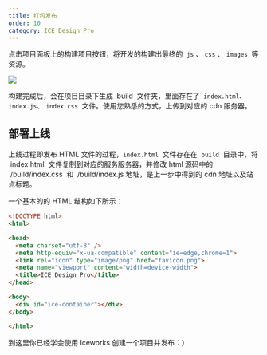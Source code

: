 ```yaml
---
title: 打包发布
order: 10
category: ICE Design Pro
---
```


点击项目面板上的构建项目按钮，将开发的构建出最终的  `js` 、 `css` 、 `images`  等资源。

![](https://cdn.yuque.com/lark/0/2018/png/71071/1530782919320-e60c5f7d-bbab-40fc-8531-3e5e589fc420.png)

构建完成后，会在项目目录下生成  build  文件夹，里面存在了  `index.html`、`index.js`、 `index.css`  文件。使用您熟悉的方式，上传到对应的 cdn 服务器。

## 部署上线

上线过程即发布 HTML 文件的过程，`index.html`  文件存在在  `build`  目录中，将  index.html  文件复制到对应的服务服务器，并修改 html 源码中的  /build/index.css  和  /build/index.js 地址，是上一步中得到的 cdn 地址以及站点标题。

一个基本的的 HTML 结构如下所示：

```HTML
<!DOCTYPE html>
<html>

<head>
  <meta charset="utf-8" />
  <meta http-equiv="x-ua-compatible" content="ie=edge,chrome=1">
  <link rel="icon" type="image/png" href="favicon.png">
  <meta name="viewport" content="width=device-width">
  <title>ICE Design Pro</title>
</head>

<body>
  <div id="ice-container"></div>
</body>

</html>
```

到这里你已经学会使用 Iceworks 创建一个项目并发布：）
